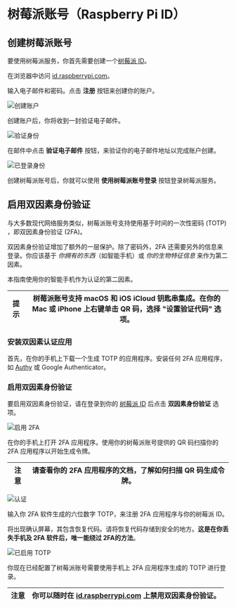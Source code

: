 # 树莓派账号（Raspberry Pi ID）

## 创建树莓派账号

要使用树莓派服务，你首先需要创建一个[树莓派 ID](https://id.raspberrypi.com/)。

在浏览器中访问 [id.raspberrypi.com](https://id.raspberrypi.com/)。

输入电子邮件和密码。点击 **注册** 按钮来创建你的账户。

![创建账户](https://www.raspberrypi.com/documentation/services/images/create_account_identity.png?hash=b7d11456c6e8e284a9b5cd9b91e1de77)

创建账户后，你将收到一封验证电子邮件。

![验证身份](https://www.raspberrypi.com/documentation/services/images/verify_identity.png?hash=fae9bdb9ea173de1bb1175ce2eb6d51e)

在邮件中点击 **验证电子邮件** 按钮，来验证你的电子邮件地址以完成账户创建。

![已登录身份](https://www.raspberrypi.com/documentation/services/images/signed_in_identity.png?hash=75b76927f5b2e4cc641bfdbfc13b31d3)

创建树莓派账号后，你就可以使用 **使用树莓派账号登录** 按钮登录树莓派服务。

## 启用双因素身份验证

与大多数现代网络服务类似，树莓派账号支持使用基于时间的一次性密码 (TOTP) ，即双因素身份验证 (2FA)。

双因素身份验证增加了额外的一层保护。除了密码外，2FA 还需要另外的信息来登录。你应该基于 *你拥有的东西*（如智能手机）或 *你的生物特征信息* 来作为第二因素。

本指南使用你的智能手机作为认证的第二因素。

| 提示 | 树莓派账号支持 macOS 和 iOS iCloud 钥匙串集成。在你的 Mac 或 iPhone 上右键单击 QR 码，选择 "设置验证代码" 选项。 |
| ----- | ----------------------------------------------------------------------------------------------------------------------------------------------------------------- |

### 安装双因素认证应用

首先，在你的手机上下载一个生成 TOTP 的应用程序。安装任何 2FA 应用程序，如 [Authy](https://authy.com/) 或 Google Authenticator。

### 启用双因素身份验证

要启用双因素身份验证，请在登录到你的 [树莓派 ID](https://id.raspberrypi.com/) 后点击 **双因素身份验证** 选项。

![启用 2FA](https://www.raspberrypi.com/documentation/services/images/enable_2fa.png?hash=4d98c2191e3e389bd8a049dcb2585ca4)

在你的手机上打开 2FA 应用程序。使用你的树莓派账号提供的 QR 码扫描你的 2FA 应用程序以开始生成令牌。

| 注意 | 请查看你的 2FA 应用程序的文档，了解如何扫描 QR 码生成令牌。 |
| ------ | ----------------------------------------------------------------------------------------------- |

![认证](https://www.raspberrypi.com/documentation/services/images/authenticate.png?hash=cf3423489e85d64e8aeafd30eee67eb7)

输入你 2FA 软件生成的六位数字 TOTP，来注册 2FA 应用程序与你的树莓派 ID。

将出现确认屏幕，其包含恢复代码。请将恢复代码存储到安全的地方。**这是在你丢失手机及 2FA 软件后，唯一能绕过 2FA的方法**。

![已启用 TOTP](https://www.raspberrypi.com/documentation/services/images/totp_enabled.png?hash=b2448ab2aa08b20103aa24050e46497a)

你现在已经配置了树莓派账号需要使用手机上 2FA 应用程序生成的 TOTP 进行登录。

| 注意 | 你可以随时在 [id.raspberrypi.com](https://id.raspberrypi.com/) 上禁用双因素身份验证。 |
| ------ | --------------------------------------------------------------------------- |
